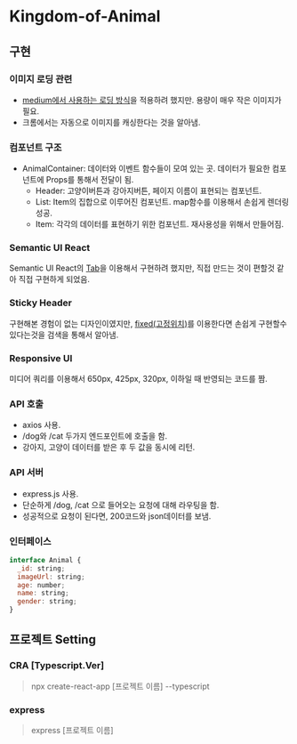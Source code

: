 # Kingdom-of-Animal

## 구현
### 이미지 로딩 관련
* [medium에서 사용하는 로딩 방식](https://mygumi.tistory.com/296)을 적용하려 했지만. 용량이 매우 작은 이미지가 필요.<br>
* 크롬에서는 자동으로 이미지를 캐싱한다는 것을 알아냄.

### 컴포넌트 구조
* AnimalContainer: 데이터와 이벤트 함수들이 모여 있는 곳. 데이터가 필요한 컴포넌트에 Props를 통해서 전달이 됨.
  * Header: 고양이버튼과 강아지버튼, 페이지 이름이 표현되는 컴포넌트.
  * List: Item의 집합으로 이루어진 컴포넌트. map함수를 이용해서 손쉽게 렌더링 성공.
  * Item: 각각의 데이터를 표현하기 위한 컴포넌트. 재사용성을 위해서 만들어짐.

### Semantic UI React
Semantic UI React의 [Tab](https://react.semantic-ui.com/modules/tab/)을 이용해서 구현하려 했지만, 직접 만드는 것이 편할것 같아 직접 구현하게 되었음.

### Sticky Header
구현해본 경험이 없는 디자인이였지만, [fixed(고정위치)](https://poiemaweb.com/css3-position)를 이용한다면 손쉽게 구현할수 있다는것을 검색을 통해서 알아냄.

### Responsive UI
미디어 쿼리를 이용해서 650px, 425px, 320px, 이하일 때 반영되는 코드를 짬.

### API 호출
* axios 사용.
* /dog와 /cat 두가지 엔드포인트에 호출을 함.
* 강아지, 고양이 데이터를 받은 후 두 값을 동시에 리턴.

### API 서버
* express.js 사용.
* 단순하게 /dog, /cat 으로 들어오는 요청에 대해 라우팅을 함.
* 성공적으로 요청이 된다면, 200코드와 json데이터를 보냄.

### 인터페이스
~~~ javascript
interface Animal {
  _id: string;
  imageUrl: string;
  age: number;
  name: string;
  gender: string;
}
~~~

## 프로젝트 Setting
### CRA [Typescript.Ver]
> npx create-react-app [프로젝트 이름] --typescript
### express
> express [프로젝트 이름]